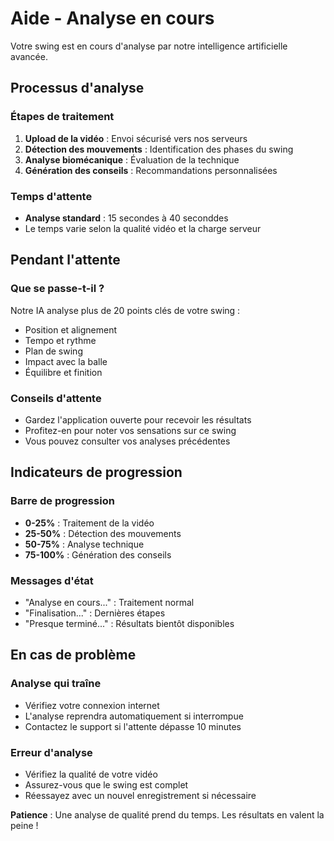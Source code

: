 # Aide - Analyse en cours

Votre swing est en cours d'analyse par notre intelligence artificielle avancée.

## Processus d'analyse

### Étapes de traitement
1. **Upload de la vidéo** : Envoi sécurisé vers nos serveurs
2. **Détection des mouvements** : Identification des phases du swing
3. **Analyse biomécanique** : Évaluation de la technique
4. **Génération des conseils** : Recommandations personnalisées

### Temps d'attente
- **Analyse standard** : 15 secondes à 40 seconddes
- Le temps varie selon la qualité vidéo et la charge serveur

## Pendant l'attente

### Que se passe-t-il ?
Notre IA analyse plus de 20 points clés de votre swing :
- Position et alignement
- Tempo et rythme
- Plan de swing
- Impact avec la balle
- Équilibre et finition

### Conseils d'attente
- Gardez l'application ouverte pour recevoir les résultats
- Profitez-en pour noter vos sensations sur ce swing
- Vous pouvez consulter vos analyses précédentes

## Indicateurs de progression

### Barre de progression
- **0-25%** : Traitement de la vidéo
- **25-50%** : Détection des mouvements
- **50-75%** : Analyse technique
- **75-100%** : Génération des conseils

### Messages d'état
- "Analyse en cours..." : Traitement normal
- "Finalisation..." : Dernières étapes
- "Presque terminé..." : Résultats bientôt disponibles

## En cas de problème

### Analyse qui traîne
- Vérifiez votre connexion internet
- L'analyse reprendra automatiquement si interrompue
- Contactez le support si l'attente dépasse 10 minutes

### Erreur d'analyse
- Vérifiez la qualité de votre vidéo
- Assurez-vous que le swing est complet
- Réessayez avec un nouvel enregistrement si nécessaire

**Patience** : Une analyse de qualité prend du temps. Les résultats en valent la peine !
